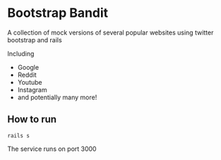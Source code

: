 # Bootstrap Bandit

A collection of mock versions of several popular websites using twitter bootstrap and rails 

Including 
- Google
- Reddit
- Youtube
- Instagram
- and potentially many more!


## How to run
`rails s`

The service runs on port 3000
